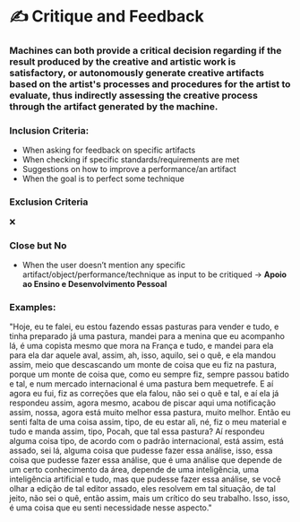 # ✍ Critique and Feedback

### Machines can both provide a critical decision regarding if the result produced by the creative and artistic work is satisfactory, or autonomously generate creative artifacts based on the artist's processes and procedures for the artist to evaluate, thus indirectly assessing the creative process through the artifact generated by the machine.

### Inclusion Criteria:

* When asking for feedback on specific artifacts
* When checking if specific standards/requirements are met
* Suggestions on how to improve a performance/an artifact
* When the goal is to perfect some technique

### Exclusion Criteria

❌

### Close but No

* When the user doesn’t mention any specific artifact/object/performance/technique as input to be critiqued → **Apoio ao Ensino e Desenvolvimento Pessoal**

### Examples:

"Hoje, eu te falei, eu estou fazendo essas pasturas para vender e tudo, e tinha preparado já uma pastura, mandei para a menina que eu acompanho lá, é uma copista mesmo que mora na França e tudo, e mandei para ela para ela dar aquele aval, assim, ah, isso, aquilo, sei o quê, e ela mandou assim, meio que descascando um monte de coisa que eu fiz na pastura, porque um monte de coisa que, como eu sempre fiz, sempre passou batido e tal, e num mercado internacional é uma pastura bem mequetrefe. E aí agora eu fui, fiz as correções que ela falou, não sei o quê e tal, e aí ela já respondeu assim, agora mesmo, acabou de piscar aqui uma notificação assim, nossa, agora está muito melhor essa pastura, muito melhor. Então eu senti falta de uma coisa assim, tipo, de eu estar ali, né, fiz o meu material e tudo e manda assim, tipo, Pocah, que tal essa pastura? Aí respondeu alguma coisa tipo, de acordo com o padrão internacional, está assim, está assado, sei lá, alguma coisa que pudesse fazer essa análise, isso, essa coisa que pudesse fazer essa análise, que é uma análise que depende de um certo conhecimento da área, depende de uma inteligência, uma inteligência artificial e tudo, mas que pudesse fazer essa análise, se você olhar a edição de tal editor assado, eles resolvem em tal situação, de tal jeito, não sei o quê, então assim, mais um crítico do seu trabalho. Isso, isso, é uma coisa que eu senti necessidade nesse aspecto."
